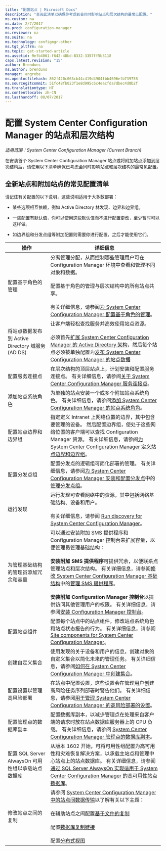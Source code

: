 ```yaml
---
title: "配置站点 | Microsoft Docs"
description: "查阅此清单以确保你考虑到会同时影响站点和层次结构的最常见配置。"
ms.custom: na
ms.date: 2/7/2017
ms.prod: configuration-manager
ms.reviewer: na
ms.suite: na
ms.technology: configmgr-other
ms.tgt_pltfrm: na
ms.topic: get-started-article
ms.assetid: 9efb4061-f642-48bd-8332-3357ff5b3118
caps.latest.revision: "15"
author: Brenduns
ms.author: brenduns
manager: angrobe
ms.openlocfilehash: 862f420c063cb44c419d4904fbb4696efb739758
ms.sourcegitcommit: 51fc48fb023f1e8d995c6c4eacfda7dbec4d0b2f
ms.translationtype: HT
ms.contentlocale: zh-CN
ms.lasthandoff: 08/07/2017
---
```

# <a name="configure-sites-and-hierarchies-for-system-center-configuration-manager"></a>配置 System Center Configuration Manager 的站点和层次结构

*适用范围：System Center Configuration Manager (Current Branch)*

在安装首个 System Center Configuration Manager 站点或将附加站点添加到层次结构后，请使用以下清单确保已考虑会同时影响站点和层次结构的最常见配置。  

## <a name="checklist-of-common-configurations-for-new-and-additional-sites"></a>全新站点和附加站点的常见配置清单  
请记住有关配置的以下说明，这些说明适用于大多数部署：

-   某些选项相互依赖，例如 Active Directory 林发现、边界和边界组。  

-   一些配置有默认值，你可以使用这些默认值而不进行配置更改，至少暂时可以这样做。  

-   如边界组和分发点组等附加配置则需要你进行配置，之后才能使用它们。  

|操作|详细信息|  
|------------|-------------|  
|配置基于角色的管理|分离管理分配，从而控制哪些管理用户可在 Configuration Manager 环境中查看和管理不同对象和数据。<br /><br /> 配置基于角色的管理与层次结构中的所有站点共享。   <br/><br/>有关详细信息，请参阅[为 System Center Configuration Manager 配置基于角色的管理](../../../../core/servers/deploy/configure/configure-role-based-administration.md)。|  
|将站点数据发布到 Active Directory 域服务 (AD DS)|让客户端轻松查找服务并高效使用站点资源。<br /><br /> 必须首先[扩展 System Center Configuration Manager 的 Active Directory 架构](../../../../core/plan-design/network/extend-the-active-directory-schema.md)，然后每个站点必须被单独配置为[发布 System Center Configuration Manager 的站点数据](../../../../core/servers/deploy/configure/publish-site-data.md)|  
|配置服务连接点|在层次结构的顶层站点上，计划安装和配置服务连接点。 有关详细信息，请参阅[关于 System Center Configuration Manager 服务连接点](../../../../core/servers/deploy/configure/about-the-service-connection-point.md)。|  
|添加站点系统角色|为单独的站点安装一个或多个附加站点系统角色。  有关详细信息，请参阅[添加 System Center Configuration Manager 的站点系统角色](../../../../core/servers/deploy/configure/add-site-system-roles.md)。|  
|配置站点边界和边界组|指定定义 Intranet 上网络位置的边界，其中包含要管理的设备。 然后配置边界组，使处于这些网络位置的客户端可以查找 Configuration Manager 资源。 有关详细信息，请参阅[为 System Center Configuration Manager 定义站点边界和边界组](../../../../core/servers/deploy/configure/define-site-boundaries-and-boundary-groups.md)。|  
|配置分发点组|配置分发点的逻辑组可简化部署的管理。 有关详细信息，请参阅[为 System Center Configuration Manager 安装和配置分发点](../../../../core/servers/deploy/configure/install-and-configure-distribution-points.md)中的[管理分发点组](../../../../core/servers/deploy/configure/install-and-configure-distribution-points.md#bkmk_manage)。|  
|运行发现|运行发现可查看网络中的资源，其中包括网络基础结构、设备和用户。<br /><br /> 有关详细信息，请参阅 [Run discovery for System Center Configuration Manager](../../../../core/servers/deploy/configure/run-discovery.md)。|  
|为管理基础结构的管理员添加冗余和容量|可以通过安装附加 SMS 提供程序和 Configuration Manager 控制台来扩展容量，以便管理员管理基础结构：<br /><br /> **安装附加 SMS 提供程序**可提供冗余，以便联系点管理站点和层次结构。 有关详细信息，请参阅[修改 System Center Configuration Manager 基础结构](../../../../core/servers/manage/modify-your-infrastructure.md)中的[管理 SMS 提供程序](../../../../core/servers/manage/modify-your-infrastructure.md#BKMK_ManageSMSprovider)。<br /><br /> **安装附加 Configuration Manager 控制台**以提供访问其他管理用户的权限。 有关详细信息，请参阅[安装 Configuration Manager 控制台](../../../../core/servers/deploy/install/install-consoles.md)。|  
|配置站点组件|配置每个站点中的站点组件，修改站点系统角色和站点状态报告的行为。 有关详细信息，请参阅 [Site components for System Center Configuration Manager](../../../../core/servers/deploy/configure/site-components.md)。|  
|创建自定义集合|使用发现的关于设备和用户的信息，创建对象的自定义集合以简化未来的管理任务。 有关详细信息，请参阅[如何在 System Center Configuration Manager 中创建集合](../../../../core/clients/manage/collections/create-collections.md)。|  
|配置设置以管理高风险部署|在站点中配置设置，这些设置会在管理用户创建高风险任务序列部署时警告他们。  有关详细信息，请参阅[用于管理 System Center Configuration Manager 的高风险部署的设置](../../../../protect/understand/settings-to-manage-high-risk-deployments.md)。|  
|配置管理点的数据库副本|配置数据库副本，以减少管理点在处理来自客户端的请求时放在站点数据库服务器上的 CPU 负载。 有关详细信息，请参阅 [System Center Configuration Manager 管理点的数据库副本](../../../../core/servers/deploy/configure/database-replicas-for-management-points.md)。|  
|配置 SQL Server AlwaysOn 可用性组以承载站点数据库|从版本 1602 开始，可将可用性组配置为高可用性和灾难恢复解决方案，以承载主站点和管理中心站点上的站点数据库。 有关详细信息，请参阅[通过 SQL Server AlwaysOn 实现适用于 System Center Configuration Manager 的高可用性站点数据库](../../../../core/servers/deploy/configure/sql-server-alwayson-for-a-highly-available-site-database.md)。|  
|修改站点之间的复制|请参阅 [System Center Configuration Manager 中的站点间数据传输](../../../../core/servers/manage/data-transfers-between-sites.md)以了解有关以下主题：<br /><br /> 在辅助站点之间配置[基于文件的复制](../../../../core/servers/manage/data-transfers-between-sites.md#bkmk_fileroute)<br /><br /> 配置[数据库复制链接](../../../../core/servers/manage/data-transfers-between-sites.md#bkmk_Dblinks)<br /><br /> 配置[分布式视图](../../../../core/servers/manage/data-transfers-between-sites.md#bkmk_distviews)|  

